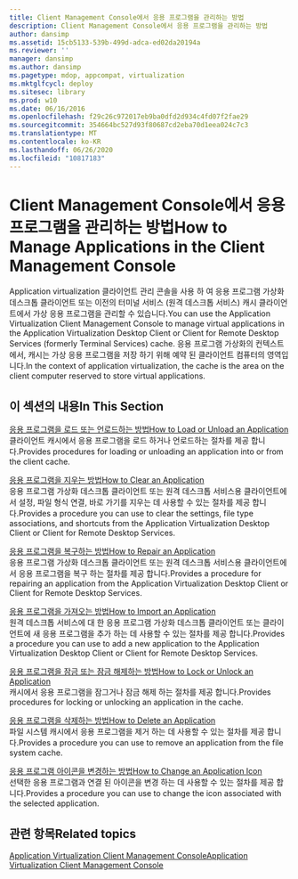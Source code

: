 ```yaml
---
title: Client Management Console에서 응용 프로그램을 관리하는 방법
description: Client Management Console에서 응용 프로그램을 관리하는 방법
author: dansimp
ms.assetid: 15cb5133-539b-499d-adca-ed02da20194a
ms.reviewer: ''
manager: dansimp
ms.author: dansimp
ms.pagetype: mdop, appcompat, virtualization
ms.mktglfcycl: deploy
ms.sitesec: library
ms.prod: w10
ms.date: 06/16/2016
ms.openlocfilehash: f29c26c972017eb9ba0dfd2d934c4fd07f2fae29
ms.sourcegitcommit: 354664bc527d93f80687cd2eba70d1eea024c7c3
ms.translationtype: MT
ms.contentlocale: ko-KR
ms.lasthandoff: 06/26/2020
ms.locfileid: "10817183"
---
```

# <span data-ttu-id="d3785-103">Client Management Console에서 응용 프로그램을 관리하는 방법</span><span class="sxs-lookup"><span data-stu-id="d3785-103">How to Manage Applications in the Client Management Console</span></span>


<span data-ttu-id="d3785-104">Application virtualization 클라이언트 관리 콘솔을 사용 하 여 응용 프로그램 가상화 데스크톱 클라이언트 또는 이전의 터미널 서비스 (원격 데스크톱 서비스) 캐시 클라이언트에서 가상 응용 프로그램을 관리할 수 있습니다.</span><span class="sxs-lookup"><span data-stu-id="d3785-104">You can use the Application Virtualization Client Management Console to manage virtual applications in the Application Virtualization Desktop Client or Client for Remote Desktop Services (formerly Terminal Services) cache.</span></span> <span data-ttu-id="d3785-105">응용 프로그램 가상화의 컨텍스트에서, 캐시는 가상 응용 프로그램을 저장 하기 위해 예약 된 클라이언트 컴퓨터의 영역입니다.</span><span class="sxs-lookup"><span data-stu-id="d3785-105">In the context of application virtualization, the cache is the area on the client computer reserved to store virtual applications.</span></span>

## <span data-ttu-id="d3785-106">이 섹션의 내용</span><span class="sxs-lookup"><span data-stu-id="d3785-106">In This Section</span></span>


<a href="" id="how-to-load-or-unload-an-application"></a>[<span data-ttu-id="d3785-107">응용 프로그램을 로드 또는 언로드하는 방법</span><span class="sxs-lookup"><span data-stu-id="d3785-107">How to Load or Unload an Application</span></span>](how-to-load-or-unload-an-application.md)  
<span data-ttu-id="d3785-108">클라이언트 캐시에서 응용 프로그램을 로드 하거나 언로드하는 절차를 제공 합니다.</span><span class="sxs-lookup"><span data-stu-id="d3785-108">Provides procedures for loading or unloading an application into or from the client cache.</span></span>

<a href="" id="how-to-clear-an-application"></a>[<span data-ttu-id="d3785-109">응용 프로그램을 지우는 방법</span><span class="sxs-lookup"><span data-stu-id="d3785-109">How to Clear an Application</span></span>](how-to-clear-an-application.md)  
<span data-ttu-id="d3785-110">응용 프로그램 가상화 데스크톱 클라이언트 또는 원격 데스크톱 서비스용 클라이언트에서 설정, 파일 형식 연결, 바로 가기를 지우는 데 사용할 수 있는 절차를 제공 합니다.</span><span class="sxs-lookup"><span data-stu-id="d3785-110">Provides a procedure you can use to clear the settings, file type associations, and shortcuts from the Application Virtualization Desktop Client or Client for Remote Desktop Services.</span></span>

<a href="" id="how-to-repair-an-application"></a>[<span data-ttu-id="d3785-111">응용 프로그램을 복구하는 방법</span><span class="sxs-lookup"><span data-stu-id="d3785-111">How to Repair an Application</span></span>](how-to-repair-an-application.md)  
<span data-ttu-id="d3785-112">응용 프로그램 가상화 데스크톱 클라이언트 또는 원격 데스크톱 서비스용 클라이언트에서 응용 프로그램을 복구 하는 절차를 제공 합니다.</span><span class="sxs-lookup"><span data-stu-id="d3785-112">Provides a procedure for repairing an application from the Application Virtualization Desktop Client or Client for Remote Desktop Services.</span></span>

<a href="" id="how-to-import-an-application"></a>[<span data-ttu-id="d3785-113">응용 프로그램을 가져오는 방법</span><span class="sxs-lookup"><span data-stu-id="d3785-113">How to Import an Application</span></span>](how-to-import-an-application.md)  
<span data-ttu-id="d3785-114">원격 데스크톱 서비스에 대 한 응용 프로그램 가상화 데스크톱 클라이언트 또는 클라이언트에 새 응용 프로그램을 추가 하는 데 사용할 수 있는 절차를 제공 합니다.</span><span class="sxs-lookup"><span data-stu-id="d3785-114">Provides a procedure you can use to add a new application to the Application Virtualization Desktop Client or Client for Remote Desktop Services.</span></span>

<a href="" id="how-to-lock-or-unlock-an-application"></a>[<span data-ttu-id="d3785-115">응용 프로그램을 잠금 또는 잠금 해제하는 방법</span><span class="sxs-lookup"><span data-stu-id="d3785-115">How to Lock or Unlock an Application</span></span>](how-to-lock-or-unlock-an-application.md)  
<span data-ttu-id="d3785-116">캐시에서 응용 프로그램을 잠그거나 잠금 해제 하는 절차를 제공 합니다.</span><span class="sxs-lookup"><span data-stu-id="d3785-116">Provides procedures for locking or unlocking an application in the cache.</span></span>

<a href="" id="how-to-delete-an-application"></a>[<span data-ttu-id="d3785-117">응용 프로그램을 삭제하는 방법</span><span class="sxs-lookup"><span data-stu-id="d3785-117">How to Delete an Application</span></span>](how-to-delete-an-application.md)  
<span data-ttu-id="d3785-118">파일 시스템 캐시에서 응용 프로그램을 제거 하는 데 사용할 수 있는 절차를 제공 합니다.</span><span class="sxs-lookup"><span data-stu-id="d3785-118">Provides a procedure you can use to remove an application from the file system cache.</span></span>

<a href="" id="how-to-change-an-application-icon"></a>[<span data-ttu-id="d3785-119">응용 프로그램 아이콘을 변경하는 방법</span><span class="sxs-lookup"><span data-stu-id="d3785-119">How to Change an Application Icon</span></span>](how-to-change-an-application-icon.md)  
<span data-ttu-id="d3785-120">선택한 응용 프로그램과 연결 된 아이콘을 변경 하는 데 사용할 수 있는 절차를 제공 합니다.</span><span class="sxs-lookup"><span data-stu-id="d3785-120">Provides a procedure you can use to change the icon associated with the selected application.</span></span>

## <span data-ttu-id="d3785-121">관련 항목</span><span class="sxs-lookup"><span data-stu-id="d3785-121">Related topics</span></span>


[<span data-ttu-id="d3785-122">Application Virtualization Client Management Console</span><span class="sxs-lookup"><span data-stu-id="d3785-122">Application Virtualization Client Management Console</span></span>](application-virtualization-client-management-console.md)

 

 





